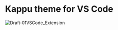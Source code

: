 # Kappu theme for VS Code


![Draft-01VSCode_Extension](https://user-images.githubusercontent.com/43600997/176344071-c5f96d33-fbfb-4fcc-8664-7177df00fcfd.jpg)
